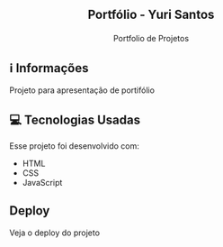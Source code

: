 ## <p align="center">Portfólio - Yuri Santos</p>

<p align="center">
Portfolio de Projetos

## ℹ️ Informações
Projeto para apresentação de portifólio
 
## 💻 Tecnologias Usadas

Esse projeto foi desenvolvido com:

- HTML
- CSS
- JavaScript

 
##  Deploy
Veja o deploy do projeto 
